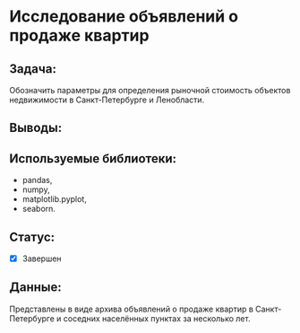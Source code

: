 # Исследование объявлений о продаже квартир

## Задача: 

Обозначить параметры для определения рыночной стоимость объектов недвижимости в Санкт-Петербурге и Ленобласти. 

## Выводы:



## Используемые библиотеки:

- pandas, 
- numpy, 
- matplotlib.pyplot, 
- seaborn.

## Статус:

- [x] Завершен

## Данные:

Представлены в виде архива объявлений о продаже квартир в Санкт-Петербурге и соседних населённых пунктах за несколько лет.

